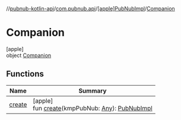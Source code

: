 //[pubnub-kotlin-api](../../../../index.md)/[com.pubnub.api](../../index.md)/[[apple]PubNubImpl](../index.md)/[Companion](index.md)

# Companion

[apple]\
object [Companion](index.md)

## Functions

| Name | Summary |
|---|---|
| [create](create.md) | [apple]<br>fun [create](create.md)(kmpPubNub: [Any](https://kotlinlang.org/api/latest/jvm/stdlib/kotlin-stdlib/kotlin/-any/index.html)): [PubNubImpl](../index.md) |
